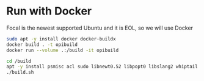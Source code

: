 # Run with Docker

Focal is the newest supported Ubuntu and it is EOL, so we will use Docker

```bash
sudo apt -y install docker docker-buildx
docker build . -t opibuild
docker run --volume .:/build -it opibuild
```

```bash
cd /build
apt -y install psmisc acl sudo libnewt0.52 libpopt0 libslang2 whiptail
./build.sh
```
